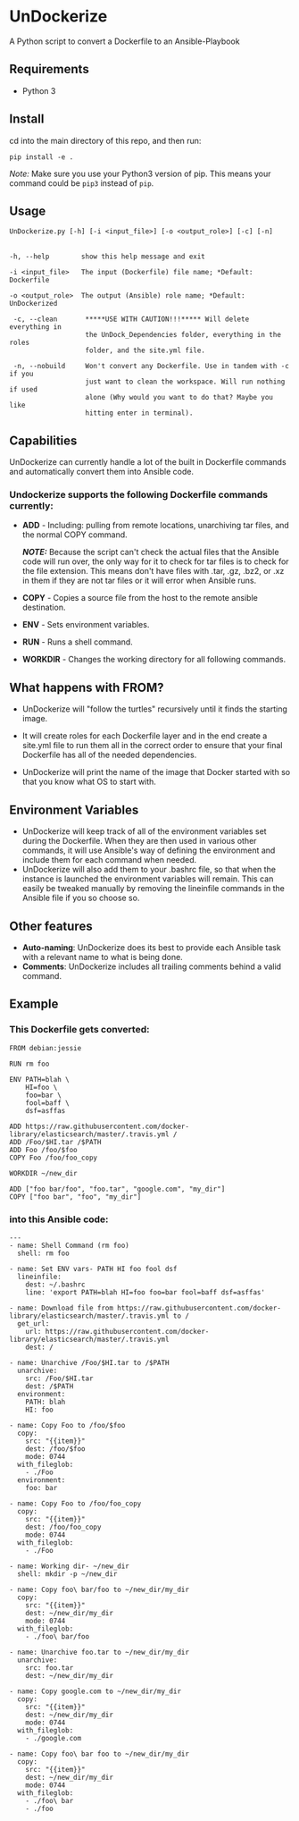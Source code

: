 # UnDockerize
A Python script to convert a Dockerfile to an Ansible-Playbook

## Requirements
* Python 3

## Install
cd into the main directory of this repo, and then run:

    pip install -e .

*Note:* Make sure you use your Python3 version of pip. This means your command could be `pip3` instead of `pip`.

## Usage
`UnDockerize.py [-h] [-i <input_file>] [-o <output_role>] [-c] [-n]`</br></br>

```
-h, --help        show this help message and exit
```

```
-i <input_file>   The input (Dockerfile) file name; *Default: Dockerfile
```

```
-o <output_role>  The output (Ansible) role name; *Default: UnDockerized
```

```
 -c, --clean       *****USE WITH CAUTION!!!***** Will delete everything in
                   the UnDock_Dependencies folder, everything in the roles
                   folder, and the site.yml file.
```

```
 -n, --nobuild     Won't convert any Dockerfile. Use in tandem with -c if you
                   just want to clean the workspace. Will run nothing if used
                   alone (Why would you want to do that? Maybe you like
                   hitting enter in terminal).
```


## Capabilities
UnDockerize can currently handle a lot of the built in Dockerfile commands and automatically convert them into Ansible code.

### Undockerize supports the following Dockerfile commands currently:
* **ADD** - Including: pulling from remote locations, unarchiving tar files, and the normal COPY command.

  ***NOTE:*** Because the script can't check the actual files that the Ansible code will run over, the only way for it to check  for tar files is to check for the file extension. This means don't have files with .tar, .gz, .bz2, or .xz in them if they are not tar files or it will error when Ansible runs.

* **COPY** - Copies a source file from the host to the remote ansible destination.

* **ENV** - Sets environment variables.

* **RUN** - Runs a shell command.

* **WORKDIR** - Changes the working directory for all following commands.

## What happens with FROM?
* UnDockerize will "follow the turtles" recursively until it finds the starting image.

* It will create roles for each Dockerfile layer and in the end create a site.yml file to run them all in the correct order to ensure that your final Dockerfile has all of the needed dependencies.

* UnDockerize will print the name of the image that Docker started with so that you know what OS to start with.

## Environment Variables
* UnDockerize will keep track of all of the environment variables set during the Dockerfile. When they are then used in various other commands, it will use Ansible's way of defining the environment and include them for each command when needed.
* UnDockerize will also add them to your .bashrc file, so that when the instance is launched the environment variables will remain. This can easily be tweaked manually by removing the lineinfile commands in the Ansible file if you so choose so.

## Other features
* **Auto-naming**: UnDockerize does its best to provide each Ansible task with a relevant name to what is being done.
* **Comments**: UnDockerize includes all trailing comments behind a valid command.


## Example
### This Dockerfile gets converted:
```
FROM debian:jessie

RUN rm foo

ENV PATH=blah \
    HI=foo \
    foo=bar \
    fool=baff \
    dsf=asffas

ADD https://raw.githubusercontent.com/docker-library/elasticsearch/master/.travis.yml /
ADD /Foo/$HI.tar /$PATH
ADD Foo /foo/$foo
COPY Foo /foo/foo_copy

WORKDIR ~/new_dir

ADD ["foo bar/foo", "foo.tar", "google.com", "my_dir"]
COPY ["foo bar", "foo", "my_dir"]
```

### into this Ansible code:
```
---
- name: Shell Command (rm foo)
  shell: rm foo

- name: Set ENV vars- PATH HI foo fool dsf
  lineinfile:
    dest: ~/.bashrc
    line: 'export PATH=blah HI=foo foo=bar fool=baff dsf=asffas'

- name: Download file from https://raw.githubusercontent.com/docker-library/elasticsearch/master/.travis.yml to /
  get_url:
    url: https://raw.githubusercontent.com/docker-library/elasticsearch/master/.travis.yml
    dest: /

- name: Unarchive /Foo/$HI.tar to /$PATH
  unarchive:
    src: /Foo/$HI.tar
    dest: /$PATH
  environment:
    PATH: blah
    HI: foo

- name: Copy Foo to /foo/$foo
  copy:
    src: "{{item}}"
    dest: /foo/$foo
    mode: 0744
  with_fileglob:
    - ./Foo
  environment:
    foo: bar

- name: Copy Foo to /foo/foo_copy
  copy:
    src: "{{item}}"
    dest: /foo/foo_copy
    mode: 0744
  with_fileglob:
    - ./Foo

- name: Working dir- ~/new_dir
  shell: mkdir -p ~/new_dir

- name: Copy foo\ bar/foo to ~/new_dir/my_dir
  copy:
    src: "{{item}}"
    dest: ~/new_dir/my_dir
    mode: 0744
  with_fileglob:
    - ./foo\ bar/foo

- name: Unarchive foo.tar to ~/new_dir/my_dir
  unarchive:
    src: foo.tar
    dest: ~/new_dir/my_dir

- name: Copy google.com to ~/new_dir/my_dir
  copy:
    src: "{{item}}"
    dest: ~/new_dir/my_dir
    mode: 0744
  with_fileglob:
    - ./google.com

- name: Copy foo\ bar foo to ~/new_dir/my_dir
  copy:
    src: "{{item}}"
    dest: ~/new_dir/my_dir
    mode: 0744
  with_fileglob:
    - ./foo\ bar
    - ./foo
```
